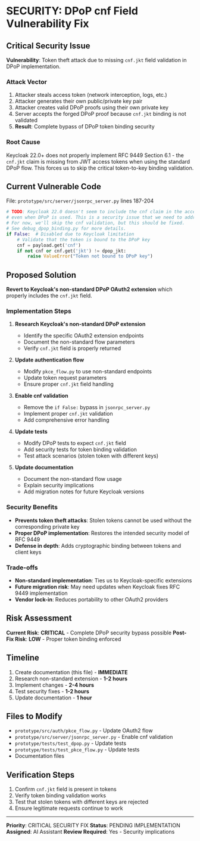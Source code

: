 # SECURITY: DPoP cnf Field Vulnerability Fix

## Critical Security Issue

**Vulnerability**: Token theft attack due to missing `cnf.jkt` field validation in DPoP implementation.

### Attack Vector
1. Attacker steals access token (network interception, logs, etc.)
2. Attacker generates their own public/private key pair
3. Attacker creates valid DPoP proofs using their own private key
4. Server accepts the forged DPoP proof because `cnf.jkt` binding is not validated
5. **Result**: Complete bypass of DPoP token binding security

### Root Cause
Keycloak 22.0+ does not properly implement RFC 9449 Section 6.1 - the `cnf.jkt` claim is missing from JWT access tokens when using the standard DPoP flow. This forces us to skip the critical token-to-key binding validation.

## Current Vulnerable Code
File: `prototype/src/server/jsonrpc_server.py` lines 187-204

```python
# TODO: Keycloak 22.0 doesn't seem to include the cnf claim in the access token
# even when DPoP is used. This is a security issue that we need to address.
# For now, we'll skip the cnf validation, but this should be fixed.
# See debug_dpop_binding.py for more details.
if False:  # Disabled due to Keycloak limitation
    # Validate that the token is bound to the DPoP key
    cnf = payload.get('cnf')
    if not cnf or cnf.get('jkt') != dpop_jkt:
        raise ValueError("Token not bound to DPoP key")
```

## Proposed Solution

**Revert to Keycloak's non-standard DPoP OAuth2 extension** which properly includes the `cnf.jkt` field.

### Implementation Steps

1. **Research Keycloak's non-standard DPoP extension**
   - Identify the specific OAuth2 extension endpoints
   - Document the non-standard flow parameters
   - Verify `cnf.jkt` field is properly returned

2. **Update authentication flow**
   - Modify `pkce_flow.py` to use non-standard endpoints
   - Update token request parameters
   - Ensure proper `cnf.jkt` field handling

3. **Enable cnf validation**
   - Remove the `if False:` bypass in `jsonrpc_server.py`
   - Implement proper `cnf.jkt` validation
   - Add comprehensive error handling

4. **Update tests**
   - Modify DPoP tests to expect `cnf.jkt` field
   - Add security tests for token binding validation
   - Test attack scenarios (stolen token with different keys)

5. **Update documentation**
   - Document the non-standard flow usage
   - Explain security implications
   - Add migration notes for future Keycloak versions

### Security Benefits
- **Prevents token theft attacks**: Stolen tokens cannot be used without the corresponding private key
- **Proper DPoP implementation**: Restores the intended security model of RFC 9449
- **Defense in depth**: Adds cryptographic binding between tokens and client keys

### Trade-offs
- **Non-standard implementation**: Ties us to Keycloak-specific extensions
- **Future migration risk**: May need updates when Keycloak fixes RFC 9449 implementation
- **Vendor lock-in**: Reduces portability to other OAuth2 providers

## Risk Assessment

**Current Risk**: **CRITICAL** - Complete DPoP security bypass possible
**Post-Fix Risk**: **LOW** - Proper token binding enforced

## Timeline
1. Create documentation (this file) - **IMMEDIATE**
2. Research non-standard extension - **1-2 hours**
3. Implement changes - **2-4 hours**
4. Test security fixes - **1-2 hours**
5. Update documentation - **1 hour**

## Files to Modify
- `prototype/src/auth/pkce_flow.py` - Update OAuth2 flow
- `prototype/src/server/jsonrpc_server.py` - Enable cnf validation
- `prototype/tests/test_dpop.py` - Update tests
- `prototype/tests/test_pkce_flow.py` - Update tests
- Documentation files

## Verification Steps
1. Confirm `cnf.jkt` field is present in tokens
2. Verify token binding validation works
3. Test that stolen tokens with different keys are rejected
4. Ensure legitimate requests continue to work

---

**Priority**: CRITICAL SECURITY FIX
**Status**: PENDING IMPLEMENTATION
**Assigned**: AI Assistant
**Review Required**: Yes - Security implications 